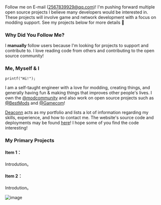 Follow me on E-mail (2567839929@qq.com)! I'm pushing forward multiple open source projects I believe many developers would be interested in. These projects will involve game and network development with a focus on modding support. See my projects below for more details 🙂

### Why Did You Follow Me?

I **manually** follow users because I'm looking for projects to support and contribute to. I love reading code from others and contributing to the open source community!

### Me, Myself & I

```
printf("Hi!");
```

I am a self-taught engineer with a love for modding, creating things, and generally having fun & making things that improves other people's lives. I own the [@modcommunity](https://github.com/modcommunity) and also work on open source projects such as [@BestMods](https://github.com/BestMods) and [@Gamecom](https://github.com/gamemann/gamecom)!

[Deaconn](https://deaconn.net/) acts as my portfolio and lists a lot of information regarding my skills, experience, and how to contact me. The website's source code and deployments may be found [here](https://github.com/Deaconn-net)! I hope some of you find the code interesting!

### My Primary Projects

#### Item  1：

Introdution。

#### Item 2：

Introdution。




![image](https://user-images.githubusercontent.com/84449746/198819769-381a602d-176e-4187-b817-bb290292a68c.png)

